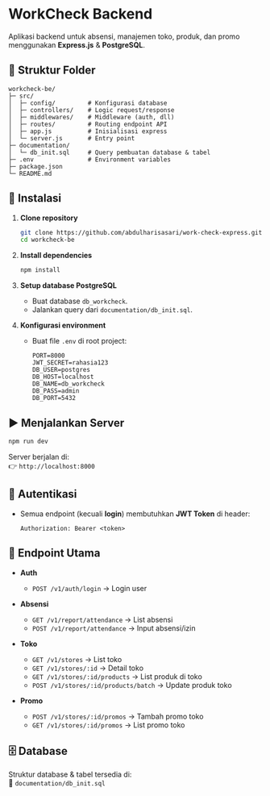 # WorkCheck Backend

Aplikasi backend untuk absensi, manajemen toko, produk, dan promo menggunakan **Express.js** & **PostgreSQL**.

## 📂 Struktur Folder

```
workcheck-be/
├─ src/
│  ├─ config/         # Konfigurasi database
│  ├─ controllers/    # Logic request/response
│  ├─ middlewares/    # Middleware (auth, dll)
│  ├─ routes/         # Routing endpoint API
│  ├─ app.js          # Inisialisasi express
│  └─ server.js       # Entry point
├─ documentation/
│  └─ db_init.sql     # Query pembuatan database & tabel
├─ .env               # Environment variables
├─ package.json
└─ README.md
```

## 🚀 Instalasi

1. **Clone repository**
   ```bash
   git clone https://github.com/abdulharisasari/work-check-express.git
   cd workcheck-be
   ```

2. **Install dependencies**
   ```bash
   npm install
   ```

3. **Setup database PostgreSQL**
   - Buat database `db_workcheck`.
   - Jalankan query dari `documentation/db_init.sql`.

4. **Konfigurasi environment**
   - Buat file `.env` di root project:

     ```env
     PORT=8000
     JWT_SECRET=rahasia123
     DB_USER=postgres
     DB_HOST=localhost
     DB_NAME=db_workcheck
     DB_PASS=admin
     DB_PORT=5432
     ```

## ▶️ Menjalankan Server

```bash
npm run dev
```

Server berjalan di:  
👉 `http://localhost:8000`

## 🔑 Autentikasi

- Semua endpoint (kecuali **login**) membutuhkan **JWT Token** di header:

  ```
  Authorization: Bearer <token>
  ```

## 📌 Endpoint Utama

- **Auth**
  - `POST /v1/auth/login` → Login user

- **Absensi**
  - `GET /v1/report/attendance` → List absensi
  - `POST /v1/report/attendance` → Input absensi/izin

- **Toko**
  - `GET /v1/stores` → List toko
  - `GET /v1/stores/:id` → Detail toko
  - `GET /v1/stores/:id/products` → List produk di toko
  - `POST /v1/stores/:id/products/batch` → Update produk toko

- **Promo**
  - `POST /v1/stores/:id/promos` → Tambah promo toko
  - `GET /v1/stores/:id/promos` → List promo toko

## 🗄️ Database

Struktur database & tabel tersedia di:  
📄 `documentation/db_init.sql`
